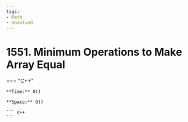 ```yaml
---
tags:
- Math
- Unsolved
---
```



# 1551. Minimum Operations to Make Array Equal

=== "C++"

    **Time:** O()

    **Space:** O()

    ``` c++
    ```